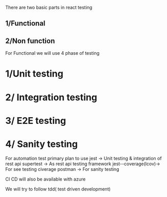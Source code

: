 There are two basic parts in react testing

## 1/Functional 
## 2/Non function

For Functional we will use 4 phase of testing
# 1/Unit testing 
# 2/ Integration testing
# 3/ E2E testing
# 4/ Sanity testing

For automation test primary plan to use 
    jest -> Unit testing & integration of rest api
    supertest -> As rest api testing framework
    jest--coverage(lcov)-> For see testing civerage
    postman -> For sanity testing

CI CD will also be available with azure

We will try to follow tdd( test driven development)
